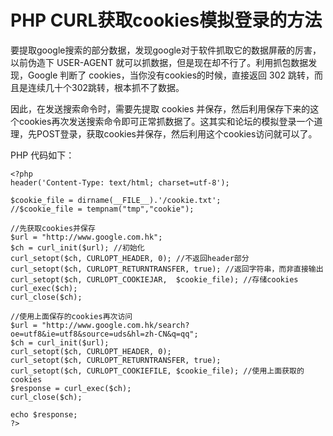 # PHP CURL获取cookies模拟登录的方法

要提取google搜索的部分数据，发现google对于软件抓取它的数据屏蔽的厉害，以前伪造下 USER-AGENT 就可以抓数据，但是现在却不行了。利用抓包数据发现，Google 判断了 cookies，当你没有cookies的时候，直接返回 302 跳转，而且是连续几十个302跳转，根本抓不了数据。

因此，在发送搜索命令时，需要先提取 cookies 并保存，然后利用保存下来的这个cookies再次发送搜索命令即可正常抓数据了。这其实和论坛的模拟登录一个道理，先POST登录，获取cookies并保存，然后利用这个cookies访问就可以了。

PHP 代码如下：

    <?php
    header('Content-Type: text/html; charset=utf-8');

    $cookie_file = dirname(__FILE__).'/cookie.txt';
    //$cookie_file = tempnam("tmp","cookie");

    //先获取cookies并保存
    $url = "http://www.google.com.hk";
    $ch = curl_init($url); //初始化
    curl_setopt($ch, CURLOPT_HEADER, 0); //不返回header部分
    curl_setopt($ch, CURLOPT_RETURNTRANSFER, true); //返回字符串，而非直接输出
    curl_setopt($ch, CURLOPT_COOKIEJAR,  $cookie_file); //存储cookies
    curl_exec($ch);
    curl_close($ch);

    //使用上面保存的cookies再次访问
    $url = "http://www.google.com.hk/search?oe=utf8&ie=utf8&source=uds&hl=zh-CN&q=qq";
    $ch = curl_init($url);
    curl_setopt($ch, CURLOPT_HEADER, 0);
    curl_setopt($ch, CURLOPT_RETURNTRANSFER, true);
    curl_setopt($ch, CURLOPT_COOKIEFILE, $cookie_file); //使用上面获取的cookies
    $response = curl_exec($ch);
    curl_close($ch);

    echo $response;
    ?>
